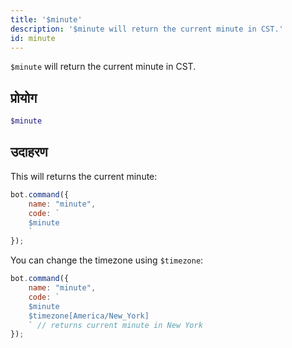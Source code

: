 ```yaml
---
title: '$minute'
description: '$minute will return the current minute in CST.'
id: minute
---
```


`$minute` will return the current minute in CST.

## प्रोयोग

```php
$minute
```

## उदाहरण

This will returns the current minute:

```javascript
bot.command({
    name: "minute",
    code: `
    $minute
    `
});
```

You can change the timezone using `$timezone`:

```javascript
bot.command({
    name: "minute",
    code: `
    $minute 
    $timezone[America/New_York]
    ` // returns current minute in New York
});
```